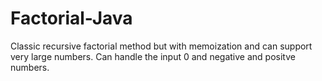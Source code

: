 # Factorial-Java
Classic recursive factorial method but with memoization and can support very large numbers. Can handle the input 0 and negative and positve numbers.
